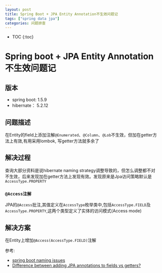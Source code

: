 ```yaml
---
layout: post
title: Spring Boot + JPA Entity Annotation不生效问题记
tags: ["spring data jpa"]
categories: 问题排查
---
```

* TOC
{:toc}

# Spring boot + JPA Entity Annotation 不生效问题记
## 版本
 - spring boot: 1.5.9
 - hibernate： 5.2.12
## 问题描述
在Entity的field上添加注解`@Enumerated`、`@Column`、`@Lob`不生效，但加在getter方法上有效,有用采用lombok, 写getter方法就多余了

## 解决过程
查询大部分资料是说hibernate naming strategy调整导致的，但怎么调整都不对不生效，后来发现加在getter方法上发现有效。发现原来是Jpa访问策略默认是`AccessType.PROPERTY`

### `@Access注解`
JPA的`@Access`批注,其值定义在`AccessType`枚举类中,包括`AccessType.FIELD`及`AccessType.PROPERTY`,这两个类型定义了实体的访问模式(Access mode)

## 解决方案
在Entity上增加`@Access(AccessType.FIELD)`注解


参考:
- [spring boot naming issues](https://github.com/spring-projects/spring-boot/issues/2129)
- [Difference between adding JPA annotations to fields vs getters?](https://stackoverflow.com/questions/43256489/difference-between-adding-jpa-annotations-to-fields-vs-getters)

